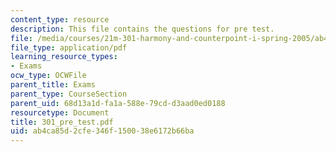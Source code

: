 ```yaml
---
content_type: resource
description: This file contains the questions for pre test.
file: /media/courses/21m-301-harmony-and-counterpoint-i-spring-2005/ab4ca85d2cfe346f150038e6172b66ba_301_pre_test.pdf
file_type: application/pdf
learning_resource_types:
- Exams
ocw_type: OCWFile
parent_title: Exams
parent_type: CourseSection
parent_uid: 68d13a1d-fa1a-588e-79cd-d3aad0ed0188
resourcetype: Document
title: 301_pre_test.pdf
uid: ab4ca85d-2cfe-346f-1500-38e6172b66ba
---
```

